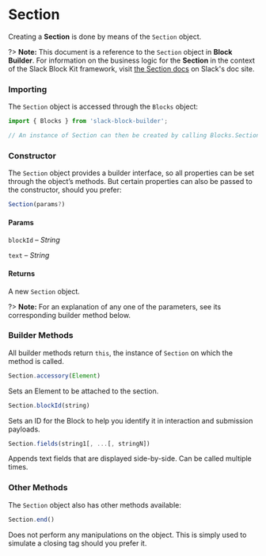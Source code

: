 # Section

Creating a **Section** is done by means of the `Section` object.

?> **Note:** This document is a reference to the `Section` object in **Block Builder**. For information on the business logic for the **Section** in the context of the Slack Block Kit framework, visit [the Section docs](https:&#x2F;&#x2F;api.slack.com&#x2F;reference&#x2F;block-kit&#x2F;blocks#section) on Slack's doc site.

### Importing

The `Section` object is accessed through the `Blocks` object:

```javascript
import { Blocks } from 'slack-block-builder';

// An instance of Section can then be created by calling Blocks.Section();
```


### Constructor

The `Section` object provides a builder interface, so all properties can be set through the object’s methods. But certain properties can also be passed to the constructor, should you prefer:

```javascript
Section(params?)
```

#### Params

`blockId` – *String*

`text` – *String*

#### Returns

A new `Section` object.

?> **Note:** For an explanation of any one of the parameters, see its corresponding builder method below.

### Builder Methods

All builder methods return `this`, the instance of `Section` on which the method is called.

```javascript
Section.accessory(Element)
```

Sets an Element to be attached to the section.
```javascript
Section.blockId(string)
```

Sets an ID for the Block to help you identify it in interaction and submission payloads.
```javascript
Section.fields(string1[, ...[, stringN])
```

Appends text fields that are displayed side-by-side. Can be called multiple times.


### Other Methods

The `Section` object also has other methods available:

```javascript
Section.end()
```

Does not perform any manipulations on the object. This is simply used to simulate a closing tag should you prefer it.

